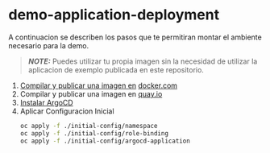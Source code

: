 # demo-application-deployment
 A continuacion se describen los pasos que te permitiran montar el ambiente necesario para la demo. 

> **_NOTE:_**  Puedes utilizar tu propia imagen sin la necesidad de utilizar la aplicacion de exemplo publicada en este repositorio.


1. [Compilar y publicar una imagen en](.apps/example-app-nodejs/README.md#publicar-imagen-en-docker) [docker.com](https://docker.com/)
2. Compilar y publicar una imagen en [quay.io](quay.io)
3. [Instalar ArgoCD](./operators/gitops/README.md)
4. Aplicar Configuracion Inicial
    ```bash
    oc apply -f ./initial-config/namespace
    oc apply -f ./initial-config/role-binding
    oc apply -f ./initial-config/argocd-application
    ```
